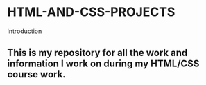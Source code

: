 # HTML-AND-CSS-PROJECTS
Introduction
## This is my repository for all the work and information I work on during my HTML/CSS course work.

